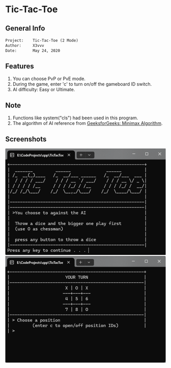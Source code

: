 # Tic-Tac-Toe

## General Info
    Project:    Tic-Tac-Toe (2 Mode)
    Author:     X3vvv
    Date:       May 24, 2020
    
    
## Features
1. You can choose PvP or PvE mode.  
2. During the game, enter 'c' to turn on/off the gameboard ID switch.  
3. AI difficulty: Easy or Ultimate.
    
## Note
1. Functions like system("cls") had been used in this program.  
2. The algorithm of AI reference from [GeeksforGeeks: Minimax Algorithm](https://www.geeksforgeeks.org/minimax-algorithm-in-game-theory-set-1-introduction/).  

## Screenshots
![PvE](https://github.com/X3vvv/C-Cpp-projects/blob/master/Tic-Tac-Toe/pve.png)
![In-game](https://github.com/X3vvv/C-Cpp-projects/blob/master/Tic-Tac-Toe/in-game.png)
